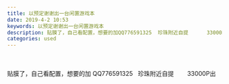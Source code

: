 ```yaml
---
title: 以预定谢谢出一台闲置游戏本
date: 2019-4-2 10:53
keywords: 以预定谢谢出一台闲置游戏本
description: 贴膜了，自己看配置，想要的加QQ776591325  珍珠附近自提      33000P出
categories: used
---
```

<td class="t_f" id="postmessage_3371953">

<br/>
<br/>
贴膜了，自己看配置，想要的加 QQ776591325   珍珠附近自提        33000P出</td>

